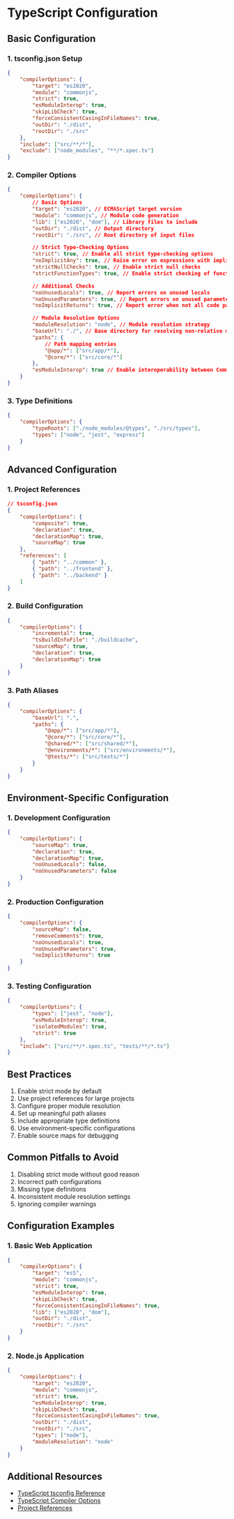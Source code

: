 # TypeScript Configuration

## Basic Configuration

### 1. tsconfig.json Setup

```json
{
	"compilerOptions": {
		"target": "es2020",
		"module": "commonjs",
		"strict": true,
		"esModuleInterop": true,
		"skipLibCheck": true,
		"forceConsistentCasingInFileNames": true,
		"outDir": "./dist",
		"rootDir": "./src"
	},
	"include": ["src/**/*"],
	"exclude": ["node_modules", "**/*.spec.ts"]
}
```

### 2. Compiler Options

```json
{
	"compilerOptions": {
		// Basic Options
		"target": "es2020", // ECMAScript target version
		"module": "commonjs", // Module code generation
		"lib": ["es2020", "dom"], // Library files to include
		"outDir": "./dist", // Output directory
		"rootDir": "./src", // Root directory of input files

		// Strict Type-Checking Options
		"strict": true, // Enable all strict type-checking options
		"noImplicitAny": true, // Raise error on expressions with implied 'any' type
		"strictNullChecks": true, // Enable strict null checks
		"strictFunctionTypes": true, // Enable strict checking of function types

		// Additional Checks
		"noUnusedLocals": true, // Report errors on unused locals
		"noUnusedParameters": true, // Report errors on unused parameters
		"noImplicitReturns": true, // Report error when not all code paths return

		// Module Resolution Options
		"moduleResolution": "node", // Module resolution strategy
		"baseUrl": "./", // Base directory for resolving non-relative module names
		"paths": {
			// Path mapping entries
			"@app/*": ["src/app/*"],
			"@core/*": ["src/core/*"]
		},
		"esModuleInterop": true // Enable interoperability between CommonJS and ES Modules
	}
}
```

### 3. Type Definitions

```json
{
	"compilerOptions": {
		"typeRoots": ["./node_modules/@types", "./src/types"],
		"types": ["node", "jest", "express"]
	}
}
```

## Advanced Configuration

### 1. Project References

```json
// tsconfig.json
{
	"compilerOptions": {
		"composite": true,
		"declaration": true,
		"declarationMap": true,
		"sourceMap": true
	},
	"references": [
		{ "path": "../common" },
		{ "path": "../frontend" },
		{ "path": "../backend" }
	]
}
```

### 2. Build Configuration

```json
{
	"compilerOptions": {
		"incremental": true,
		"tsBuildInfoFile": "./buildcache",
		"sourceMap": true,
		"declaration": true,
		"declarationMap": true
	}
}
```

### 3. Path Aliases

```json
{
	"compilerOptions": {
		"baseUrl": ".",
		"paths": {
			"@app/*": ["src/app/*"],
			"@core/*": ["src/core/*"],
			"@shared/*": ["src/shared/*"],
			"@environments/*": ["src/environments/*"],
			"@tests/*": ["src/tests/*"]
		}
	}
}
```

## Environment-Specific Configuration

### 1. Development Configuration

```json
{
	"compilerOptions": {
		"sourceMap": true,
		"declaration": true,
		"declarationMap": true,
		"noUnusedLocals": false,
		"noUnusedParameters": false
	}
}
```

### 2. Production Configuration

```json
{
	"compilerOptions": {
		"sourceMap": false,
		"removeComments": true,
		"noUnusedLocals": true,
		"noUnusedParameters": true,
		"noImplicitReturns": true
	}
}
```

### 3. Testing Configuration

```json
{
	"compilerOptions": {
		"types": ["jest", "node"],
		"esModuleInterop": true,
		"isolatedModules": true,
		"strict": true
	},
	"include": ["src/**/*.spec.ts", "tests/**/*.ts"]
}
```

## Best Practices

1. Enable strict mode by default
2. Use project references for large projects
3. Configure proper module resolution
4. Set up meaningful path aliases
5. Include appropriate type definitions
6. Use environment-specific configurations
7. Enable source maps for debugging

## Common Pitfalls to Avoid

1. Disabling strict mode without good reason
2. Incorrect path configurations
3. Missing type definitions
4. Inconsistent module resolution settings
5. Ignoring compiler warnings

## Configuration Examples

### 1. Basic Web Application

```json
{
	"compilerOptions": {
		"target": "es5",
		"module": "commonjs",
		"strict": true,
		"esModuleInterop": true,
		"skipLibCheck": true,
		"forceConsistentCasingInFileNames": true,
		"lib": ["es2020", "dom"],
		"outDir": "./dist",
		"rootDir": "./src"
	}
}
```

### 2. Node.js Application

```json
{
	"compilerOptions": {
		"target": "es2020",
		"module": "commonjs",
		"strict": true,
		"esModuleInterop": true,
		"skipLibCheck": true,
		"forceConsistentCasingInFileNames": true,
		"outDir": "./dist",
		"rootDir": "./src",
		"types": ["node"],
		"moduleResolution": "node"
	}
}
```

## Additional Resources

- [TypeScript tsconfig Reference](https://www.typescriptlang.org/tsconfig)
- [TypeScript Compiler Options](https://www.typescriptlang.org/docs/handbook/compiler-options.html)
- [Project References](https://www.typescriptlang.org/docs/handbook/project-references.html)
